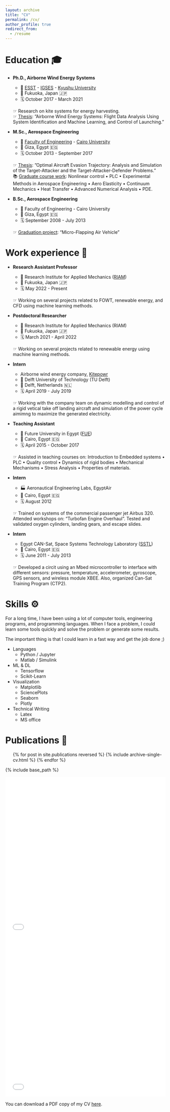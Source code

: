 ```yaml
---
layout: archive
title: "CV"
permalink: /cv/
author_profile: true
redirect_from:
  - /resume
---
```



Education 🎓
======
* **Ph.D., Airborne Wind Energy Systems**
  * 🏫 [ESST](http://www.esst.kyushu-u.ac.jp/english/index.html) - [IGSES](http://www.tj.kyushu-u.ac.jp/en/index.php) - [Kyushu University](https://www.kyushu-u.ac.jp/en/)
  * 📍 Fukuoka, Japan 🇯🇵
  * 🗓️ October 2017 - March 2021

  ☞ Research on kite systems for energy harvesting. \
  ☞ <ins>Thesis</ins>: ”Airborne Wind Energy Systems: Flight Data Analysis Using System Identification and Machine Learning, and Control of Launching.”

* **M.Sc., Aerospace Engineering**
  * 🏫 [Faculty of Engineering](https://eng.cu.edu.eg/en/) - [Cairo University](https://cu.edu.eg/Home)
  * 📍 Giza, Egypt 🇪🇬
  * 🗓️ October 2013 - September 2017

  ☞ <ins>Thesis</ins>: ”Optimal Aircraft Evasion Trajectory: Analysis and Simulation of the Target-Attacker and the Target-Attacker-Defender Problems.” \
  📚 <ins>Graduate course work</ins>: Nonlinear control • PLC • Experimental Methods in Aerospace Engineering • Aero Elasticity • Continuum Mechanics • Heat Transfer • Advanced Numerical Analysis • PDE.

* **B.Sc., Aerospace Engineering**
  * 🏫 Faculty of Engineering - Cairo University
  * 📍 Giza, Egypt 🇪🇬
  * 🗓️ September 2008 - July 2013

  ☞ <ins>Graduation project</ins>: “Micro-Flapping Air Vehicle” 


Work experience 💼
======

* **Research Assistant Professor** 
  * 🏫 Research Institute for Applied Mechanics ([RIAM](https://www.riam.kyushu-u.ac.jp/en/index-e.html))
  * 📍 Fukuoka, Japan 🇯🇵
  * 🗓️ May 2022 - Present

  ☞ Working on several projects related to FOWT, renewable energy, and CFD using machine learning methods.


* **Postdoctoral Researcher**
  * 🏫 Research Institute for Applied Mechanics (RIAM)
  * 📍 Fukuoka, Japan 🇯🇵
  * 🗓️ March 2021 - April 2022

  ☞ Working on several projects related to renewable energy using machine learning methods.


* **Intern**
  * Airborne wind energy company, [Kitepowr](https://thekitepower.com/)
  * 🏫 Delft University of Technology (TU Delft)
  * 📍 Delft, Netherlands 🇳🇱
  * 🗓️ April 2019 - July 2019

  ☞ Working with the company team on dynamic modelling and control of a rigid vetical take off landing aircraft and simulation of the power cycle aimimng to maximize the generated electricity.


* **Teaching Assistant**
  * 🏫 Future University in Egypt ([FUE](https://www.fue.edu.eg/))
  * 📍 Cairo, Egypt 🇪🇬
  * 🗓️ April 2015 - October 2017

  ☞ Assisted in teaching courses on: Introduction to Embedded systems • PLC • Quality control • Dynamics of rigid bodies • Mechanical Mechanisms • Stress Analysis • Properties of materials.


* **Intern**
  * 🏭 Aeronautical Engineering Labs, EgyptAir
  * 📍 Cairo, Egypt 🇪🇬
  * 🗓️ August 2012

  ☞ Trained on systems of the commercial passenger jet Airbus 320. Attended workshops on: “Turbofan Engine Overhaul”. Tested and validated oxygen cylinders, landing gears, and escape slides.


* **Intern**
  * Egypt CAN-Sat, Space Systems Technology Laboratory ([SSTL](https://www.facebook.com/SSTLab/))
  * 📍 Cairo, Egypt 🇪🇬
  * 🗓️ June 2011 - July 2013

  ☞ Developed a circit using an Mbed microcontroller to interface with different sensors: pressure, temperature, accelerometer, gyroscope, GPS sensors, and wireless module XBEE.
  Also, organized Can-Sat Training Program (CTP2).  
  
Skills ⚙️
======
For a long time, I have been using a lot of computer tools, engineering programs, and programming languages. When I face a problem, I could learn some tools quickly and solve the problem or generate some results.

The important thing is that I could learn in a fast way and get the job done ;)

* Languages 
  * Python / Jupyter
  * Matlab / Simulink
* ML & DL
  * Tensorflow 
  * Scikit-Learn 
* Visualization 
  * Matplotlib
  * SciencePlots
  * Seaborn
  * Plotly
* Technical Writing 
  * Latex
  * MS office

Publications 📃
======
  <ul>{% for post in site.publications reversed %}
    {% include archive-single-cv.html %}
  {% endfor %}</ul>


{% include base_path %}

<iframe src="/files/pdf/Rushdi_CV_Full_version_2023.pdf" width="100%" height="500" frameborder="no" border="0" marginwidth="0" marginheight="0"></iframe>

<iframe src="/files/pdf/Rushdi_CV_short_version_2023.pdf" width="100%" height="500" frameborder="no" border="0" marginwidth="0" marginheight="0"></iframe>

You can download a PDF copy of my CV [here](/files/pdf/Rushdi_CV_Full_version_2023.pdf).
